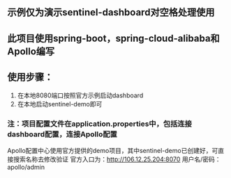 ## 示例仅为演示sentinel-dashboard对空格处理使用

## 此项目使用spring-boot，spring-cloud-alibaba和Apollo编写
## 使用步骤：
1. 在本地8080端口按照官方示例启动dashboard
2. 在本地启动sentinel-demo即可
### 注：项目配置文件在application.properties中，包括连接dashboard配置，连接Apollo配置
   Apollo配置中心使用官方提供的demo项目，其中sentinel-demo已创建好，可直接搜索名称去修改验证
   官方入口为：http://106.12.25.204:8070 用户名/密码：apollo/admin